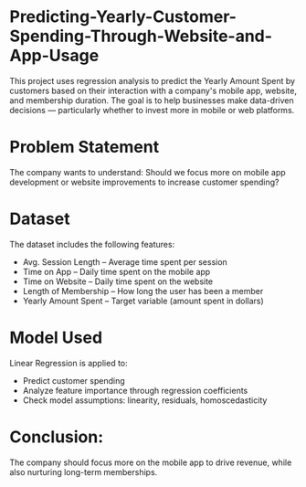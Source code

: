 # Predicting-Yearly-Customer-Spending-Through-Website-and-App-Usage
This project uses regression analysis to predict the Yearly Amount Spent by customers based on their interaction with a company's mobile app, website, and membership duration. The goal is to help businesses make data-driven decisions — particularly whether to invest more in mobile or web platforms.

# Problem Statement
The company wants to understand:
Should we focus more on mobile app development or website improvements to increase customer spending?

# Dataset
The dataset includes the following features:
* Avg. Session Length – Average time spent per session
* Time on App – Daily time spent on the mobile app
* Time on Website – Daily time spent on the website
* Length of Membership – How long the user has been a member
* Yearly Amount Spent – Target variable (amount spent in dollars)

# Model Used
Linear Regression is applied to:
* Predict customer spending
* Analyze feature importance through regression coefficients
* Check model assumptions: linearity, residuals, homoscedasticity

# Conclusion: 
The company should focus more on the mobile app to drive revenue, while also nurturing long-term memberships.



